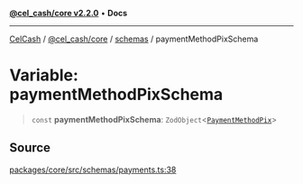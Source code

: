 [**@cel_cash/core v2.2.0**](../../README.md) • **Docs**

***

[CelCash](../../../../packages.md) / [@cel\_cash/core](../../README.md) / [schemas](../README.md) / paymentMethodPixSchema

# Variable: paymentMethodPixSchema

> `const` **paymentMethodPixSchema**: `ZodObject`\<[`PaymentMethodPix`](../../types/type-aliases/PaymentMethodPix.md)\>

## Source

[packages/core/src/schemas/payments.ts:38](https://github.com/Pyxlab/celcash/blob/f7cdc752c29f8a0dcef033e212602412d2050afc/packages/core/src/schemas/payments.ts#L38)

